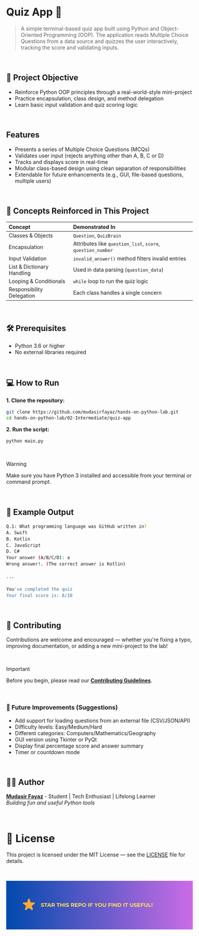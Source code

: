 # Quiz App 🧠

> A simple terminal-based quiz app built using Python and Object-Oriented Programming (OOP). The application reads Multiple Choice Questions from a data source and quizzes the user interactively, tracking the score and validating inputs.

<br/>

## 🎯 Project Objective

- Reinforce Python OOP principles through a real-world-style mini-project
- Practice encapsulation, class design, and method delegation
- Learn basic input validation and quiz scoring logic

<br/>

## Features

- Presents a series of Multiple Choice Questions (MCQs)
- Validates user input (rejects anything other than A, B, C or D)
- Tracks and displays score in real-time
- Modular class-based design using clean separation of responsibilities
- Extendable for future enhancements (e.g., GUI, file-based questions, multiple users)

<br/>

## 🧠 Concepts Reinforced in This Project

| Concept                    | Demonstrated In                                             |
| :------------------------- | :---------------------------------------------------------- |
| Classes & Objects          | `Question`, `QuizBrain`                                     |
| Encapsulation              | Attributes like `question_list`, `score`, `question_number` |
| Input Validation           | `invalid_answer()` method filters invalid entries           |
| List & Dictionary Handling | Used in data parsing (`question_data`)                      |
| Looping & Conditionals     | `while` loop to run the quiz logic                          |
| Responsibility Delegation  | Each class handles a single concern                         |

<br/>

## 🛠️ Prerequisites

- Python 3.6 or higher
- No external libraries required

<br/>

## 💻 How to Run

**1. Clone the repository:**

```bash
git clone https://github.com/mudasirfayaz/hands-on-python-lab.git
cd hands-on-python-lab/02-Intermediate/quiz-app
```

**2. Run the script:**

```bash
python main.py
```

<br/>

> [!WARNING]
> Make sure you have Python 3 installed and accessible from your terminal or command prompt.

<br/>

## 🧪 Example Output

```bash
Q.1: What programming language was GitHub written in?
A. Swift
B. Kotlin
C. JavaScript
D. C#
Your answer (A/B/C/D): a
Wrong answer!. (The correct answer is Kotlin)

...

You've completed the quiz
Your final score is: 8/10
```

<br/>

## 🤝 Contributing

Contributions are welcome and encouraged — whether you're fixing a typo, improving documentation, or adding a new mini-project to the lab!

<br/>

> [!IMPORTANT]
> Before you begin, please read our [**Contributing Guidelines**](/CONTRIBUTING.md).

<br/>

### 🧪 Future Improvements (Suggestions)

- Add support for loading questions from an external file (CSV/JSON/API)
- Difficulty levels: Easy/Medium/Hard
- Different categories: Computers/Mathematics/Geography
- GUI version using Tkinter or PyQt
- Display final percentage score and answer summary
- Timer or countdown mode

<br/>

## 🧑‍💻 Author

**[Mudasir Fayaz](https://github.com/mudasirfayaz/)** - Student | Tech Enthusiast | Lifelong Learner<br/>
_Building fun and useful Python tools_

<br/>

# 📜 License

This project is licensed under the MIT License — see the [LICENSE](./LICENSE) file for details.

<br/>

![Star](/assets/docs/star.png)
